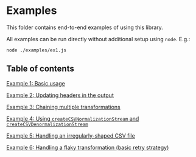 # Examples

This folder contains end-to-end examples of using this library.

All examples can be run directly without additional setup using `node`. E.g.:

```
node ./examples/ex1.js
```

## Table of contents

[Example 1: Basic usage](./ex1.js)

[Example 2: Updating headers in the output](./ex2.js)

[Example 3: Chaining multiple transformations](./ex3.js)

[Example 4: Using `createCSVNormalizationStream` and `createCSVDenormalizationStream`](./ex4.js)

[Example 5: Handling an irregularly-shaped CSV file](./ex5.js)

[Example 6: Handling a flaky transformation (basic retry strategy)](./ex6.js)